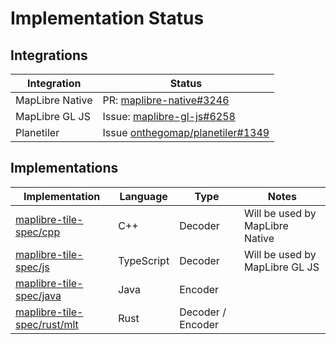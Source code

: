 # Implementation Status

## Integrations

| Integration | Status |
|---|---|
| MapLibre Native | PR: [maplibre-native#3246](https://github.com/maplibre/maplibre-native/pull/3246) |
| MapLibre GL JS | Issue: [maplibre-gl-js#6258](https://github.com/maplibre/maplibre-gl-js/issues/6258) |
| Planetiler | Issue [onthegomap/planetiler#1349](https://github.com/onthegomap/planetiler/issues/1349) |

## Implementations

| Implementation | Language | Type | Notes |
|---|---|---|---|
| [maplibre-tile-spec/cpp](https://github.com/maplibre/maplibre-tile-spec/tree/main/cpp) | C++ | Decoder | Will be used by MapLibre Native |
| [maplibre-tile-spec/js](https://github.com/maplibre/maplibre-tile-spec/tree/main/js) | TypeScript | Decoder | Will be used by MapLibre GL JS |
| [maplibre-tile-spec/java](https://github.com/maplibre/maplibre-tile-spec/tree/main/java) | Java | Encoder | |
| [maplibre-tile-spec/rust/mlt](https://github.com/maplibre/maplibre-tile-spec/tree/main/rust/mlt) | Rust | Decoder / Encoder | |
